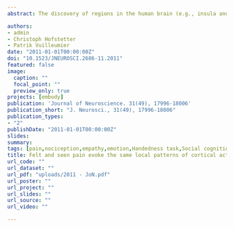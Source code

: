 ```yaml
---
abstract: The discovery of regions in the human brain (e.g., insula and cingulate cortex) that activate both under direct exposure to pain and when perceiving pain in others has been interpreted as a neural signature of empathy. However, this overlap raises the question of whether it may reflect a unique distributed population of bimodal neurons or, alternatively, the activity of intermingled but independent populations. We used fMRI on 28 female volunteers and used multivariate pattern analysis techniques to probe for more fine-grain spatial representations of seen and felt pain. Using a whole-brain approach, we found that only in the anterior insula (bilaterally) the distribution of cortical activity evoked by seeing another person's hand in pain was spatially similar to that of pain felt on one's own hand. Subsequent region of interest analyses also implicated the middle insula (right hemisphere) and the middle cingulate cortex. Furthermore, for the anterior insula, the spatial distribution of activity associated with one's pain also replicates that of the perception of negative but painless stimuli. Our data show how the neural representations of aversive events affecting oneself are also recruited when the same events affect others, and provide the stronger evidence thus far of a unique distributed cortical ensemble coding for aversive events regardless of the subject who is affected.

authors:
- admin
- Christoph Hofstetter
- Patrik Vuilleumier
date: "2011-01-01T00:00:00Z"
doi: "10.1523/JNEUROSCI.2686-11.2011"
featured: false
image: 
  caption: ""
  focal_point: ""
  preview_only: true
projects: [embody]
publication: 'Journal of Neuroscience. 31(49), 17996-18006'
publication_short: "J. Neurosci., 31(49), 17996-18006"
publication_types:
- "2"
publishDate: "2011-01-01T00:00:00Z"
slides: 
summary:
tags: [pain,nociception,empathy,emotion,Handedness task,Social cognition,fMRI,neuroimaging,MVPA,Representation Similarity,Insula,Cingulate Cortex]
title: Felt and seen pain evoke the same local patterns of cortical activity in insular and cingulate cortex
url_code: ""
url_dataset: ""
url_pdf: "uploads/2011 - JoN.pdf"
url_poster: ""
url_project: ""
url_slides: ""
url_source: ""
url_video: ""

---
```

